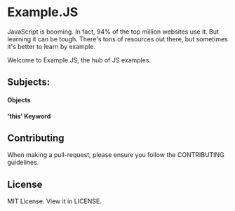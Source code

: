 # Example.JS
JavaScript is booming. In fact, 94% of the top million websites use it. But learning it can be tough. There's tons of resources out there, but sometimes it's better to learn by example.

Welcome to Example.JS, the hub of JS examples.

## Subjects:

#### Objects

#### 'this' Keyword

## Contributing

When making a pull-request, please ensure you follow the CONTRIBUTING guidelines.

## License

MIT License. View it in LICENSE.